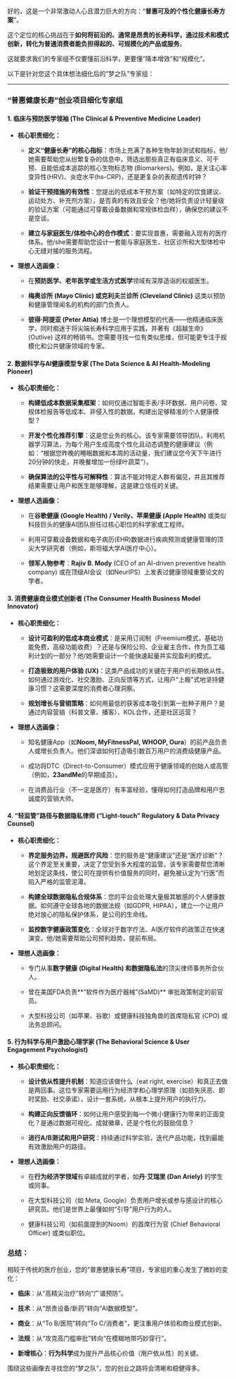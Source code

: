好的，这是一个非常激动人心且潜力巨大的方向：“**普惠可及的个性化健康长寿方案**”。

这个定位的核心挑战在于**如何将前沿的、通常是昂贵的长寿科学，通过技术和模式创新，转化为普通消费者能负担得起的、可规模化的产品或服务**。

这就要求我们的专家组不仅要懂前沿科学，更要懂“降本增效”和“规模化”。

以下是针对您这个具体想法细化后的“梦之队”专家组：

---

### **“普惠健康长寿”创业项目细化专家组**

#### **1. 临床与预防医学领袖 (The Clinical & Preventive Medicine Leader)**

- **核心职责细化：**
    
    - **定义“健康长寿”的核心指标**：市场上充满了各种生物年龄测试和指标，他/她需要帮助您从纷繁复杂的信息中，筛选出那些真正有临床意义、可干预、且能低成本追踪的核心生物标志物 (Biomarkers)。例如，是关注心率变异性(HRV)、炎症水平(hs-CRP)，还是更复杂的表观遗传时钟？
        
    - **验证干预措施的有效性**：您提出的低成本干预方案（如特定的饮食建议、运动处方、补充剂方案），是否真的有效且安全？他/她将负责设计轻量级的验证方案（可能通过可穿戴设备数据和常规体检血样），确保您的建议不是空谈。
        
    - **建立与家庭医生/体检中心的合作模式**：要实现普惠，需要融入现有的医疗体系。他/she需要帮助您设计一套能与家庭医生、社区诊所和大型体检中心无缝对接的服务流程。
        
- **理想人选画像：**
    
    - 在**预防医学、老年医学或生活方式医学**领域有深厚造诣的权威医生。
        
    - **梅奥诊所 (Mayo Clinic) 或克利夫兰诊所 (Cleveland Clinic)** 这类以预防和健康管理闻名的机构的部门负责人。
        
    - **彼得·阿提亚 (Peter Attia)** 博士是一个理想模型的代表——他精通临床医学，同时痴迷于将尖端长寿科学应用于实践，并著有《超越生命》(Outlive) 这样的畅销书。您需要寻找一位有类似思维，但可能更专注于规模化和公共健康领域的专家。
        

#### **2. 数据科学与AI健康模型专家 (The Data Science & AI Health-Modeling Pioneer)**

- **核心职责细化：**
    
    - **构建低成本数据采集框架**：如何仅通过智能手表/手环数据、用户问卷、常规体检报告等低成本、非侵入性的数据，构建出足够精准的个人健康模型？
        
    - **开发个性化推荐引擎**：这是您业务的核心。该专家需要领导团队，利用机器学习算法，为每个用户生成高度个性化且动态调整的健康建议（例如：“根据您昨晚的睡眠数据和本周的活动量，我们建议您今天下午进行20分钟的快走，并晚餐增加一份绿叶蔬菜”）。
        
    - **确保算法的公平性与可解释性**：算法不能对特定人群有偏见，并且其推荐结果需要让用户和医生能够理解，这是建立信任的关键。
        
- **理想人选画像：**
    
    - 在**谷歌健康 (Google Health) / Verily、苹果健康 (Apple Health)** 或类似科技巨头的健康AI团队担任过核心职位的科学家或工程师。
        
    - 利用可穿戴设备数据和电子病历(EHR)数据进行疾病预测或健康管理的顶尖大学研究者（例如，斯坦福大学AI医疗中心）。
        
    - **领军人物参考**：**Rajiv B. Mody** (CEO of an AI-driven preventive health company) 或在顶级AI会议（如NeurIPS）上发表过健康领域重要论文的学者。
        

#### **3. 消费健康商业模式创新者 (The Consumer Health Business Model Innovator)**

- **核心职责细化：**
    
    - **设计可盈利的低成本商业模式**：是采用订阅制（Freemium模式，基础功能免费，高级功能收费）？还是与保险公司、企业雇主合作，作为员工福利计划的一部分？他/她需要设计一个能快速起量并实现盈利的模式。
        
    - **打造极致的用户体验 (UX)**：这类产品成功的关键在于用户的长期依从性。如何通过游戏化、社交激励、正向反馈等方式，让用户“上瘾”式地坚持健康习惯？这需要深度的消费者心理洞察。
        
    - **规划增长与营销策略**：如何用最低的获客成本吸引到第一批种子用户？是通过内容营销（科普文章、播客）、KOL合作，还是社区运营？
        
- **理想人选画像：**
    
    - 知名健康App（如**Noom, MyFitnessPal, WHOOP, Oura**）的前产品负责人或增长负责人。他们深谙如何打造吸引数百万用户的消费级健康产品。
        
    - 成功将DTC（Direct-to-Consumer）模式应用于健康领域的创始人或高管（例如，**23andMe**的早期成员）。
        
    - 在消费品行业（不一定是医疗）有丰富经验，懂得如何打造品牌和用户忠诚度的营销大师。
        

#### **4. “轻监管”路径与数据隐私律师 (“Light-touch” Regulatory & Data Privacy Counsel)**

- **核心职责细化：**
    
    - **界定服务边界，规避医疗风险**：您的服务是“健康建议”还是“医疗诊断”？这个界定至关重要，决定了您受到多大程度的监管。该专家需要帮您清晰地划定这条线，使公司在提供有价值服务的同时，避免被认定为“行医”而陷入严格的监管泥潭。
        
    - **构建全球数据隐私合规体系**：您的平台会处理大量极其敏感的个人健康数据。如何遵守全球各地的数据法规（如GDPR, HIPAA），建立一个让用户绝对放心的隐私保护体系，是公司的生命线。
        
    - **监控数字健康政策变化**：全球对于数字疗法、AI医疗软件的政策正在快速演变。他/她需要帮助公司预判趋势，提前布局。
        
- **理想人选画像：**
    
    - 专门从事**数字健康 (Digital Health) 和数据隐私法**的顶尖律师事务所合伙人。
        
    - 曾在美国FDA负责**“软件作为医疗器械”(SaMD)** 审批政策制定的前官员。
        
    - 大型科技公司（如苹果、谷歌）或健康科技独角兽的首席隐私官 (CPO) 或法务总顾问。
        

#### **5. 行为科学与用户激励心理学家 (The Behavioral Science & User Engagement Psychologist)**

- **核心职责细化：**
    
    - **设计依从性提升机制**：知道应该做什么（eat right, exercise）和真正去做是两回事。这位专家需要运用行为经济学和心理学原理（如损失厌恶、即时奖励、社交承诺），设计一套系统，从根本上提升用户的执行力。
        
    - **构建正向反馈循环**：如何让用户感受到每一个微小健康行为带来的正面变化？是通过数据可视化、成就徽章，还是个性化的鼓励信息？
        
    - **进行A/B测试和用户研究**：持续通过科学实验，迭代产品功能，找到最能有效激励用户的路径。
        
- **理想人选画像：**
    
    - 在**行为经济学领域**有卓越成就的学者，如**丹·艾瑞里 (Dan Ariely)** 的学生或同事。
        
    - 在大型科技公司（如 Meta, Google）负责用户增长或参与感设计的核心研究员。他们是世界上最懂如何“引导”用户行为的人。
        
    - 健康科技公司（如前面提到的Noom）的首席行为官 (Chief Behavioral Officer) 或类似职位。
        

### **总结：**

相较于传统的医疗创业，您的“普惠健康长寿”项目，专家组的重心发生了微妙的变化：

- **临床**：从“高精尖治疗”转向“广谱预防”。
    
- **技术**：从“昂贵设备/新药”转向“AI数据模型”。
    
- **商业**：从“To B/医院”转向“To C/消费者”，更注重用户体验和商业模式创新。
    
- **法规**：从“攻克高门槛审批”转向“在模糊地带巧妙穿行”。
    
- **新增核心**：**行为科学**成为提升产品核心价值（用户依从性）的关键。
    

围绕这些画像去寻找您的“梦之队”，您的创业之路将会清晰和稳健得多。